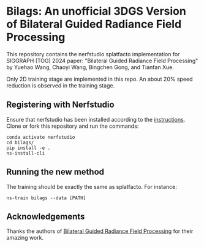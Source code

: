 # Bilags: An unofficial 3DGS Version of Bilateral Guided Radiance Field Processing
This repository contains the nerfstudio splatfacto implementation for SIGGRAPH (TOG) 2024 paper: "Bilateral Guided Radiance Field Processing" by Yuehao Wang, Chaoyi Wang, Bingchen Gong, and Tianfan Xue.

Only 2D training stage are implemented in this repo. An about 20% speed reduction is observed in the training stage. 

## Registering with Nerfstudio
Ensure that nerfstudio has been installed according to the [instructions](https://docs.nerf.studio/en/latest/quickstart/installation.html). Clone or fork this repository and run the commands:

```
conda activate nerfstudio
cd bilags/
pip install -e .
ns-install-cli
```

## Running the new method
The training should be exactly the same as splatfacto. For instance:
```
ns-train bilags --data [PATH]
```

## Acknowledgements
Thanks the authors of [Bilateral Guided Radiance Field Processing](https://github.com/yuehaowang/bilarf) for their amazing work.